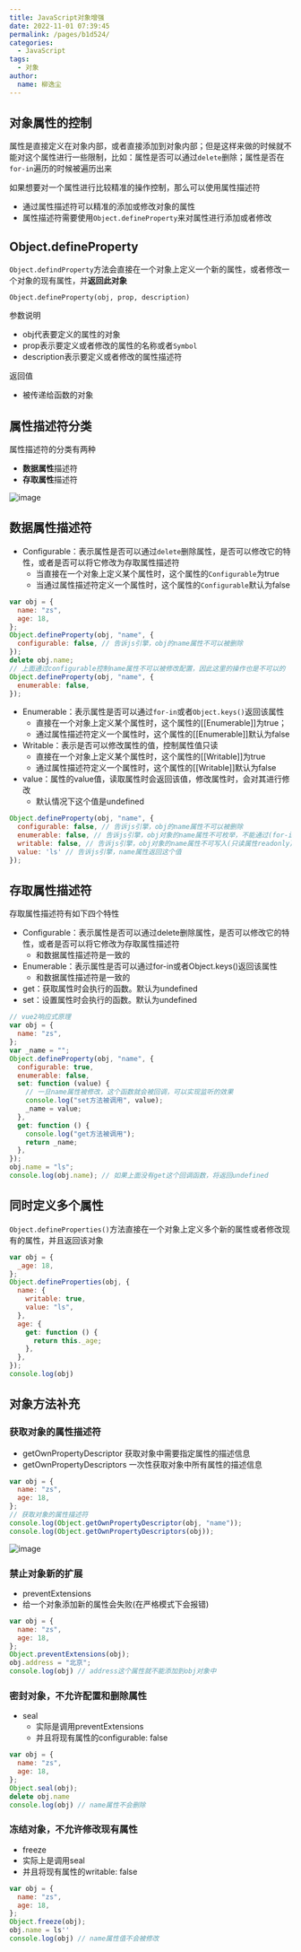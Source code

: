 ```yaml
---
title: JavaScript对象增强
date: 2022-11-01 07:39:45
permalink: /pages/b1d524/
categories:
  - JavaScript
tags:
  - 对象
author: 
  name: 柳逸尘
---
```


## 对象属性的控制

属性是直接定义在对象内部，或者直接添加到对象内部；但是这样来做的时候就不能对这个属性进行一些限制，比如：属性是否可以通过`delete`删除；属性是否在`for-in`遍历的时候被遍历出来

如果想要对一个属性进行比较精准的操作控制，那么可以使用属性描述符

- 通过属性描述符可以精准的添加或修改对象的属性
- 属性描述符需要使用`Object.defineProperty`来对属性进行添加或者修改

## Object.defineProperty

`Object.defindProperty`方法会直接在一个对象上定义一个新的属性，或者修改一个对象的现有属性，并**返回此对象**

`Object.defineProperty(obj, prop, description)`

参数说明

- obj代表要定义的属性的对象
- prop表示要定义或者修改的属性的名称或者`Symbol`
- description表示要定义或者修改的属性描述符

返回值

- 被传递给函数的对象



## 属性描述符分类

属性描述符的分类有两种

- **数据属性**描述符
- **存取属性**描述符

![image](https://cdn.statically.io/gh/liuyichens/blog_img@main/image.53kx4t6dmvo0.webp)

## 数据属性描述符

- Configurable：表示属性是否可以通过`delete`删除属性，是否可以修改它的特性，或者是否可以将它修改为存取属性描述符
  - 当直接在一个对象上定义某个属性时，这个属性的`Configurable`为true
  - 当通过属性描述符定义一个属性时，这个属性的`Configurable`默认为false

```js
var obj = {
  name: "zs",
  age: 18,
};
Object.defineProperty(obj, "name", {
  configurable: false, // 告诉js引擎，obj的name属性不可以被删除
});
delete obj.name;
// 上面通过configurable控制name属性不可以被修改配置，因此这里的操作也是不可以的
Object.defineProperty(obj, "name", {
  enumerable: false,
});
```

- Enumerable：表示属性是否可以通过`for-in`或者`Object.keys()`返回该属性
  - 直接在一个对象上定义某个属性时，这个属性的[[Enumerable]]为true；
  - 通过属性描述符定义一个属性时，这个属性的[[Enumerable]]默认为false
- Writable：表示是否可以修改属性的值，控制属性值只读
  - 直接在一个对象上定义某个属性时，这个属性的[[Writable]]为true
  - 通过属性描述符定义一个属性时，这个属性的[[Writable]]默认为false
- value：属性的value值，读取属性时会返回该值，修改属性时，会对其进行修改
  - 默认情况下这个值是undefined

```js
Object.defineProperty(obj, "name", {
  configurable: false, // 告诉js引擎，obj的name属性不可以被删除
  enumerable: false, // 告诉js引擎，obj对象的name属性不可枚举，不能通过(for-in, Object.keys())遍历出来
  writable: false, // 告诉js引擎，obj对象的name属性不可写入(只读属性readonly)
  value: 'ls' // 告诉js引擎，name属性返回这个值
});
```

## 存取属性描述符

存取属性描述符有如下四个特性

- Configurable：表示属性是否可以通过delete删除属性，是否可以修改它的特性，或者是否可以将它修改为存取属性描述符
  - 和数据属性描述符是一致的
- Enumerable：表示属性是否可以通过for-in或者Object.keys()返回该属性
  - 和数据属性描述符是一致的
- get：获取属性时会执行的函数。默认为undefined
- set：设置属性时会执行的函数。默认为undefined

```js
// vue2响应式原理
var obj = {
  name: "zs",
};
var _name = "";
Object.defineProperty(obj, "name", {
  configurable: true,
  enumerable: false,
  set: function (value) {
    // 一旦name属性被修改，这个函数就会被回调，可以实现监听的效果
    console.log("set方法被调用", value);
    _name = value;
  },
  get: function () {
    console.log("get方法被调用");
    return _name;
  },
});
obj.name = "ls";
console.log(obj.name); // 如果上面没有get这个回调函数，将返回undefined
```

## 同时定义多个属性

`Object.defineProperties()`方法直接在一个对象上定义多个新的属性或者修改现有的属性，并且返回该对象

```js
var obj = {
  _age: 18,
};
Object.defineProperties(obj, {
  name: {
    writable: true,
    value: "ls",
  },
  age: {
    get: function () {
      return this._age;
    },
  },
});
console.log(obj)
```

## 对象方法补充

### 获取对象的属性描述符

- getOwnPropertyDescriptor    获取对象中需要指定属性的描述信息
- getOwnPropertyDescriptors   一次性获取对象中所有属性的描述信息

```js
var obj = {
  name: "zs",
  age: 18,
};
// 获取对象的属性描述符
console.log(Object.getOwnPropertyDescriptor(obj, "name"));
console.log(Object.getOwnPropertyDescriptors(obj));
```

![image](https://cdn.statically.io/gh/liuyichens/blog_img@main/image.9z7o6m2basg.webp)

### 禁止对象新的扩展   

- preventExtensions
- 给一个对象添加新的属性会失败(在严格模式下会报错)

```js
var obj = {
  name: "zs",
  age: 18,
};
Object.preventExtensions(obj);
obj.address = "北京";
console.log(obj) // address这个属性就不能添加到obj对象中
```

### 密封对象，不允许配置和删除属性

- seal
  - 实际是调用preventExtensions
  - 并且将现有属性的configurable: false

```js
var obj = {
  name: "zs",
  age: 18,
};
Object.seal(obj);
delete obj.name
console.log(obj) // name属性不会删除
```

### 冻结对象，不允许修改现有属性

- freeze
- 实际上是调用seal
- 并且将现有属性的writable: false

```js
var obj = {
  name: "zs",
  age: 18,
};
Object.freeze(obj);
obj.name = ls''
console.log(obj) // name属性值不会被修改
```

